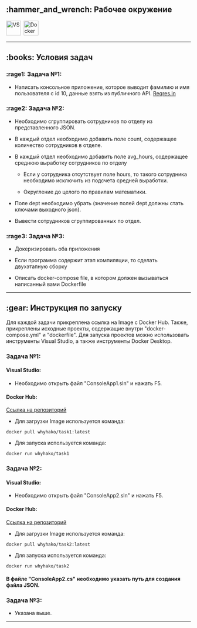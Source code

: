 <h2>
	:hammer_and_wrench: Рабочее окружение
</h2>
	<div>
	<img src="https://visualstudio.microsoft.com/wp-content/uploads/2021/10/Product-Icon.svg" title="VS" alt="VS" width="40" height="40"/>&nbsp;
	<img src="https://cdn-icons-png.flaticon.com/512/5969/5969059.png" title="Docker" alt="Docker" width="40" height="40"/>&nbsp;
	</div>
	
---

<h2>
	:books: Условия задач
</h2>

### :rage1: Задача №1:

- Написать консольное приложение, которое выводит фамилию и имя пользователя с id 10, данные взять из публичного API.
[Reqres.in](https://reqres.in/)

### :rage2: Задача №2:

- Необходимо сгруппировать сотрудников по отделу из представленного JSON. 
	
- В каждый отдел необходимо добавить поле count, содержащее количество сотрудников в отделе.
	
- В каждый отдел необходимо добавить поле avg_hours, содержащее среднюю выработку сотрудников по отделу
	
	- Если у сотрудника отсутствует поле hours, то такого сотрудника необходимо исключить из подсчета средней выработки.
		
	- Округление до целого по правилам математики.
		
- Поле dept необходимо убрать (значение полей dept должны стать ключами выходного json).
	
- Вывести сотрудников сгруппированных по отдел.
	
### :rage3: Задача №3:

- Докеризировать оба приложения
	
- Если программа содержит этап компиляции, то сделать двухэтапную сборку
	
- Описать docker-compose file, в котором должен вызываться написанный вами Dockerfile

---

<h2>
	:gear: Инструкция по запуску
</h2>

Для каждой задачи прикреплена ссылка на Image с Docker Hub. Также, прикреплены исходные проекты, содержащие внутри "docker-compose.yml" и "dockerfile".
Для запуска проектов можно использовать инструменты Visual Studio, а также инструменты Docker Desktop.

### Задача №1:

<h4>	
Visual Studio: 
</h4>

- Необходимо открыть файл "ConsoleApp1.sln" и нажать F5.

<h4>	
Docker Hub: 
</h4>

[Ссылка на репозиторий](https://hub.docker.com/r/whyhako/task1)

- Для загрузки Image используется команда:

`docker pull whyhako/task1:latest`

- Для запуска используется команда:

`docker run whyhako/task1`

### Задача №2:

<h4>	
Visual Studio: 
</h4>

- Необходимо открыть файл "ConsoleApp2.sln" и нажать F5.

<h4>	
Docker Hub: 
</h4>

[Ссылка на репозиторий](https://hub.docker.com/r/whyhako/task2)

- Для загрузки Image используется команда:

`docker pull whyhako/task2:latest`

- Для запуска используется команда:

`docker run whyhako/task2`

<h4>
В файле "ConsoleApp2.cs" необходимо указать путь для создания файла JSON.
</h4>

### Задача №3:

- Указана выше.

---

